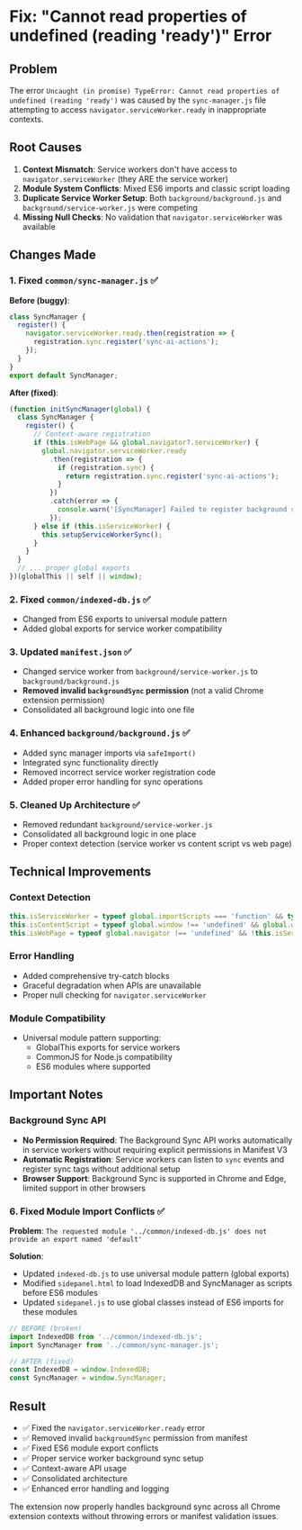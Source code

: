 # Fix: "Cannot read properties of undefined (reading 'ready')" Error

## Problem
The error `Uncaught (in promise) TypeError: Cannot read properties of undefined (reading 'ready')` was caused by the `sync-manager.js` file attempting to access `navigator.serviceWorker.ready` in inappropriate contexts.

## Root Causes
1. **Context Mismatch**: Service workers don't have access to `navigator.serviceWorker` (they ARE the service worker)
2. **Module System Conflicts**: Mixed ES6 imports and classic script loading
3. **Duplicate Service Worker Setup**: Both `background/background.js` and `background/service-worker.js` were competing
4. **Missing Null Checks**: No validation that `navigator.serviceWorker` was available

## Changes Made

### 1. Fixed `common/sync-manager.js` ✅
**Before (buggy)**:
```javascript
class SyncManager {
  register() {
    navigator.serviceWorker.ready.then(registration => {
      registration.sync.register('sync-ai-actions');
    });
  }
}
export default SyncManager;
```

**After (fixed)**:
```javascript
(function initSyncManager(global) {
  class SyncManager {
    register() {
      // Context-aware registration
      if (this.isWebPage && global.navigator?.serviceWorker) {
        global.navigator.serviceWorker.ready
          .then(registration => {
            if (registration.sync) {
              return registration.sync.register('sync-ai-actions');
            }
          })
          .catch(error => {
            console.warn('[SyncManager] Failed to register background sync:', error);
          });
      } else if (this.isServiceWorker) {
        this.setupServiceWorkerSync();
      }
    }
  }
  // ... proper global exports
})(globalThis || self || window);
```

### 2. Fixed `common/indexed-db.js` ✅
- Changed from ES6 exports to universal module pattern
- Added global exports for service worker compatibility

### 3. Updated `manifest.json` ✅
- Changed service worker from `background/service-worker.js` to `background/background.js`
- **Removed invalid `backgroundSync` permission** (not a valid Chrome extension permission)
- Consolidated all background logic into one file

### 4. Enhanced `background/background.js` ✅
- Added sync manager imports via `safeImport()`
- Integrated sync functionality directly
- Removed incorrect service worker registration code
- Added proper error handling for sync operations

### 5. Cleaned Up Architecture ✅
- Removed redundant `background/service-worker.js`
- Consolidated all background logic in one place
- Proper context detection (service worker vs content script vs web page)

## Technical Improvements

### Context Detection
```javascript
this.isServiceWorker = typeof global.importScripts === 'function' && typeof global.window === 'undefined';
this.isContentScript = typeof global.window !== 'undefined' && global.window !== global.parent;
this.isWebPage = typeof global.navigator !== 'undefined' && !this.isServiceWorker && !this.isContentScript;
```

### Error Handling
- Added comprehensive try-catch blocks
- Graceful degradation when APIs are unavailable
- Proper null checking for `navigator.serviceWorker`

### Module Compatibility
- Universal module pattern supporting:
  - GlobalThis exports for service workers
  - CommonJS for Node.js compatibility  
  - ES6 modules where supported

## Important Notes

### Background Sync API
- **No Permission Required**: The Background Sync API works automatically in service workers without requiring explicit permissions in Manifest V3
- **Automatic Registration**: Service workers can listen to `sync` events and register sync tags without additional setup
- **Browser Support**: Background Sync is supported in Chrome and Edge, limited support in other browsers

### 6. Fixed Module Import Conflicts ✅
**Problem**: `The requested module '../common/indexed-db.js' does not provide an export named 'default'`

**Solution**: 
- Updated `indexed-db.js` to use universal module pattern (global exports)
- Modified `sidepanel.html` to load IndexedDB and SyncManager as scripts before ES6 modules
- Updated `sidepanel.js` to use global classes instead of ES6 imports for these modules

```javascript
// BEFORE (broken)
import IndexedDB from '../common/indexed-db.js';
import SyncManager from '../common/sync-manager.js';

// AFTER (fixed)
const IndexedDB = window.IndexedDB;
const SyncManager = window.SyncManager;
```

## Result
- ✅ Fixed the `navigator.serviceWorker.ready` error
- ✅ Removed invalid `backgroundSync` permission from manifest
- ✅ Fixed ES6 module export conflicts
- ✅ Proper service worker background sync setup
- ✅ Context-aware API usage
- ✅ Consolidated architecture
- ✅ Enhanced error handling and logging

The extension now properly handles background sync across all Chrome extension contexts without throwing errors or manifest validation issues.